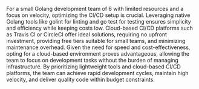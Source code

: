 For a small Golang development team of 6 with limited resources and a focus on velocity, optimizing the CI/CD setup is crucial. Leveraging native Golang tools like golint for linting and go test for testing ensures simplicity and efficiency while keeping costs low. Cloud-based CI/CD platforms such as Travis CI or CircleCI offer ideal solutions, requiring no upfront investment, providing free tiers suitable for small teams, and minimizing maintenance overhead. Given the need for speed and cost-effectiveness, opting for a cloud-based environment proves advantageous, allowing the team to focus on development tasks without the burden of managing infrastructure. By prioritizing lightweight tools and cloud-based CI/CD platforms, the team can achieve rapid development cycles, maintain high velocity, and deliver quality code within budget constraints.
